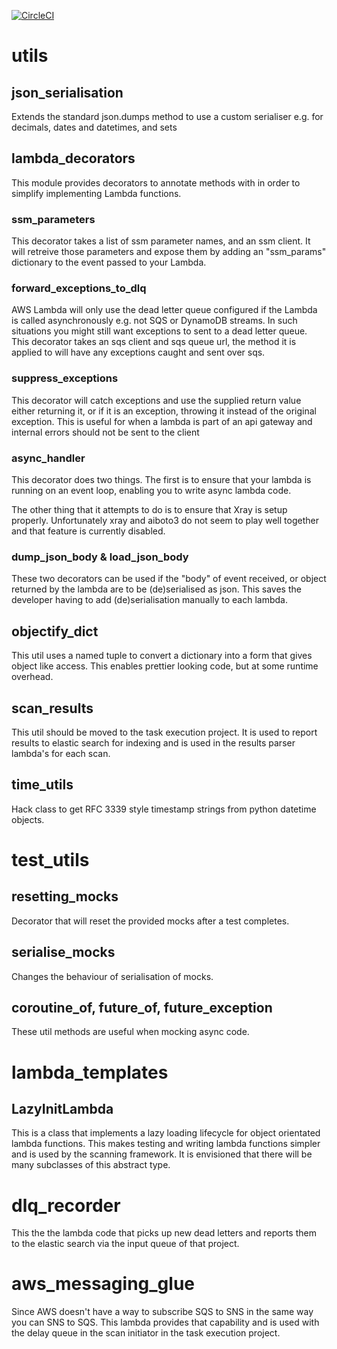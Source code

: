 [![CircleCI](https://circleci.com/gh/ministryofjustice/securityanalytics-sharedcode.svg?style=svg)](https://circleci.com/gh/ministryofjustice/securityanalytics-sharedcode)

# utils

## json_serialisation

Extends the standard json.dumps method to use a custom serialiser e.g. for decimals, dates and datetimes, and sets

## lambda_decorators

This module provides decorators to annotate methods with in order to simplify implementing Lambda functions.

### ssm_parameters

This decorator takes a list of ssm parameter names, and an ssm client. It will retreive those parameters and expose them by adding an "ssm_params" dictionary to the event passed to your Lambda.

### forward_exceptions_to_dlq

AWS Lambda will only use the dead letter queue configured if the Lambda is called asynchronously e.g. not SQS or DynamoDB streams. In such situations you might still want exceptions to sent to a dead letter queue. This decorator takes an sqs client and sqs queue url, the method it is applied to will have any exceptions caught and sent over sqs.

### suppress_exceptions

This decorator will catch exceptions and use the supplied return value either returning it, or if it is an exception, throwing it instead of the original exception. This is useful for when a lambda is part of an api gateway and internal errors should not be sent to the client

### async_handler

This decorator does two things. The first is to ensure that your lambda is running on an event loop, enabling you to write async lambda code. 

The other thing that it attempts to do is to ensure that Xray is setup properly. Unfortunately xray and aiboto3 do not seem to play well together and that feature is currently disabled.

### dump_json_body & load_json_body

These two decorators can be used if the "body" of event received, or object returned by the lambda are to be (de)serialised as json. This saves the developer having to add (de)serialisation manually to each lambda.

## objectify_dict

This util uses a named tuple to convert a dictionary into a form that gives object like access. This enables prettier looking code, but at some runtime overhead.

## scan_results

This util should be moved to the task execution project. It is used to report results to elastic search for indexing and is used in the results parser lambda's for each scan.

## time_utils

Hack class to get RFC 3339 style timestamp strings from python datetime objects.

# test_utils

## resetting_mocks

Decorator that will reset the provided mocks after a test completes.

## serialise_mocks

Changes the behaviour of serialisation of mocks.

## coroutine_of, future_of, future_exception

These util methods are useful when mocking async code.

# lambda_templates

## LazyInitLambda

This is a class that implements a lazy loading lifecycle for object orientated lambda functions. This makes testing and writing lambda functions simpler and is used by the scanning framework. It is envisioned that there will be many subclasses of this abstract type.

# dlq_recorder

This the the lambda code that picks up new dead letters and reports them to the elastic search via the input queue of that project.

# aws_messaging_glue

Since AWS doesn't have a way to subscribe SQS to SNS in the same way you can SNS to SQS. This lambda provides that capability and is used with the delay queue in the scan initiator in the task execution project.